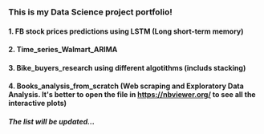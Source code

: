 ###  This is my Data Science project portfolio!
#### 1. FB stock prices predictions using LSTM (Long short-term memory)
#### 2. Time_series_Walmart_ARIMA
#### 3. Bike_buyers_research using different algotithms (includs stacking)
#### 4. Books_analysis_from_scratch (Web scraping and Exploratory Data Analysis. It's better to open the file in https://nbviewer.org/ to see all the interactive plots)
##### The list will be updated...
